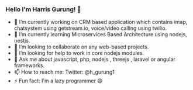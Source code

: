 ### Hello I'm Harris Gurung! 👋


- 🔭  I’m currently working on CRM based application which contains imap, chatsystem using getstream.io, voice/video calling using twilio.
- 🌱  I’m currently learning Microservices Based Architecture using nodejs, nestjs.
- 👯  I’m looking to collaborate on any web-based projects.
- 🤔  I’m looking for help to work in core nodejs modules.
- 💬  Ask me about javascript, php, nodejs , threejs , laravel or angular frameworks.
- 📫  How to reach me: Twitter: @h_gurung1
- ⚡  Fun fact: I'm a lazy programmer 😄

